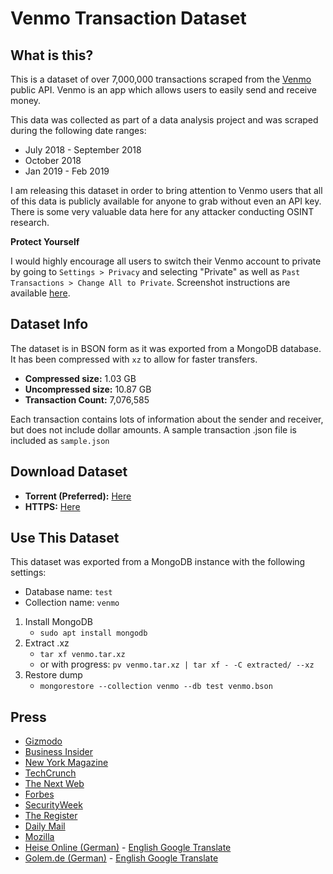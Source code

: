 # Venmo Transaction Dataset

## What is this? 

This is a dataset of over 7,000,000 transactions scraped from the [Venmo](https://venmo.com) public API. Venmo is an app which allows users to easily send and receive money. 

This data was collected as part of a data analysis project and was scraped during the following date ranges:

* July 2018 - September 2018
* October 2018
* Jan 2019 - Feb 2019

I am releasing this dataset in order to bring attention to Venmo users that all of this data is publicly available for anyone to grab without even an API key. There is some very valuable data here for any attacker conducting OSINT research. 

**Protect Yourself**

I would highly encourage all users to switch their Venmo account to private by going to `Settings > Privacy` and selecting "Private" as well as `Past Transactions > Change All to Private`. Screenshot instructions are available [here](https://publicbydefault.fyi/#venmo).


## Dataset Info

The dataset is in BSON form as it was exported from a MongoDB database. It has been compressed with `xz` to allow for faster transfers. 

* **Compressed size:** 1.03 GB
* **Uncompressed size:** 10.87 GB
* **Transaction Count:** 7,076,585

Each transaction contains lots of information about the sender and receiver, but does not include dollar amounts. A sample transaction .json file is included as `sample.json`

## Download Dataset

* **Torrent (Preferred):** [Here](https://github.com/sa7mon/venmo-data/raw/master/venmo.tar.xz.torrent)
* **HTTPS:** [Here](https://d.badtech.xyz/venmo.tar.xz)

## Use This Dataset
This dataset was exported from a MongoDB instance with the following settings:
* Database name: `test`
* Collection name: `venmo`

1. Install MongoDB
    * `sudo apt install mongodb`
2. Extract .xz
    * `tar xf venmo.tar.xz` 
    * or with progress: `pv venmo.tar.xz | tar xf - -C extracted/ --xz`
3. Restore dump
    * `mongorestore --collection venmo --db test venmo.bson`

## Press

* [Gizmodo](https://gizmodo.com/millions-of-transactions-scraped-in-latest-demonstratio-1835587886)
* [Business Insider](https://www.businessinsider.com/user-scrapes-millions-of-venmo-transactions-highlights-privacy-woes-2019-6)
* [New York Magazine](https://nymag.com/intelligencer/2019/06/venmo-payments-should-be-private.html)
* [TechCrunch](https://techcrunch.com/2019/06/16/millions-venmo-transactions-scraped/)
* [The Next Web](https://thenextweb.com/security/2019/06/17/psa-set-your-venmo-transactions-to-private-right-now/)
* [Forbes](https://www.forbes.com/sites/kevinmurnane/2019/06/17/venmo-opens-your-transaction-history-to-anyone-who-wants-to-look-heres-how-to-fix-it/#5efbaf5d23c9)
* [SecurityWeek](https://www.securityweek.com/researcher-scrapes-and-posts-7-million-venmo-transactions)
* [The Register](https://www.theregister.co.uk/2019/06/17/venmo_public_transaction_data/)
* [Daily Mail](https://www.dailymail.co.uk/sciencetech/article-7151787/Security-researcher-scrapes-millions-Venmo-transactions.html)
* [Mozilla](https://twitter.com/mozilla/status/1144275579849596930)
* [Heise Online (German)](https://www.heise.de/newsticker/meldung/Datenbank-von-oeffentlichen-Venmo-Transaktionen-auf-Github-4448178.html) - [English Google Translate](https://translate.google.com/translate?sl=auto&tl=en&u=https%3A%2F%2Fwww.heise.de%2Fnewsticker%2Fmeldung%2FDatenbank-von-oeffentlichen-Venmo-Transaktionen-auf-Github-4448178.html)
* [Golem.de (German)](https://www.golem.de/news/datenschutz-paypal-tochter-venmo-belaesst-transaktionen-im-internet-1906-141947.html) - [English Google Translate](https://translate.google.com/translate?sl=auto&tl=en&u=https%3A%2F%2Fwww.golem.de%2Fnews%2Fdatenschutz-paypal-tochter-venmo-belaesst-transaktionen-im-internet-1906-141947.html)
